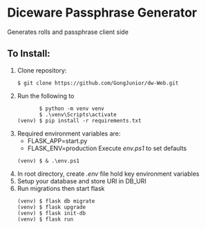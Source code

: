 # Diceware Passphrase Generator
Generates rolls and passphrase client side

## To Install:
1. Clone repository: 
    ```
    $ git clone https://github.com/GongJunior/dw-Web.git
    ```
1. Run the following to 
    ```
           $ python -m venv venv
           $ .\venv\Scripts\activate
    (venv) $ pip install -r requirements.txt
    ```
1. Required environment variables are:
    * FLASK_APP=start.py
    * FLASK_ENV=production
    Execute *env.ps1* to set defaults
    ```
    (venv) $ & .\env.ps1
    ```
1. In root directory, create *.env* file hold key environment variables
1. Setup your database and store URI in DB_URI
1. Run migrations then start flask
    ```
    (venv) $ flask db migrate
    (venv) $ flask upgrade
    (venv) $ flask init-db
    (venv) $ flask run
    ```

